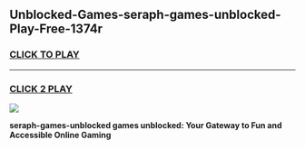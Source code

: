 
## Unblocked-Games-seraph-games-unblocked-Play-Free-1374r
<h3>
<a href="https://premium76.site?title=seraph-games-unblocked&ref=17A">CLICK TO PLAY</a></h3>
<hr>

<h3>
<a href="https://premium76.site?title=seraph-games-unblocked&ref=17A">CLICK 2 PLAY</a>
  
</h3>

<a href="https://premium76.site?title=seraph-games-unblocked&ref=17A"><img src="https://clearcache.store/games.png"></a>


**seraph-games-unblocked games unblocked: Your Gateway to Fun and Accessible Online Gaming**
